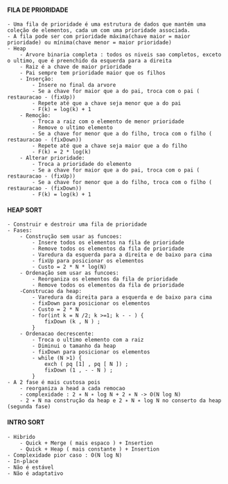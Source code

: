 #### FILA DE PRIORIDADE
    - Uma fila de prioridade é uma estrutura de dados que mantém uma coleção de elementos, cada um com uma prioridade associada.
    - A fila pode ser com prioridade máxima(chave maior = maior prioridade) ou mínima(chave menor = maior prioridade)
    - Heap
        - Arvore binaria completa : todos os niveis sao completos, exceto o ultimo, que é preenchido da esquerda para a direita
        - Raiz é a chave de maior prioridade
        - Pai sempre tem prioridade maior que os filhos
        - Inserção:
            - Insere no final da arvore
            - Se a chave for maior que a do pai, troca com o pai ( restauracao - (fixUp))
            - Repete até que a chave seja menor que a do pai
            - F(k) = log(k) + 1
        - Remoção:
            - Troca a raiz com o elemento de menor prioridade
            - Remove o ultimo elemento
            - Se a chave for menor que a do filho, troca com o filho ( restauracao - (fixDown))
            - Repete até que a chave seja maior que a do filho
            - F(k) = 2 * log(k)
        - Alterar prioridade:
            - Troca a prioridade do elemento
            - Se a chave for maior que a do pai, troca com o pai ( restauracao - (fixUp))
            - Se a chave for menor que a do filho, troca com o filho ( restauracao - (fixDown))
            - F(k) = log(k) + 1
           

#### HEAP SORT
    - Construir e destroir uma fila de prioridade
    - Fases:
        - Construção sem usar as funcoes:
            - Insere todos os elementos na fila de prioridade
            - Remove todos os elementos da fila de prioridade
            - Varedura da esquerda para a direita e de baixo para cima
            - fixUp para posicionar os elementos
            - Custo = 2 * N * log(N)
        - Ordenação sem usar as funcoes:
            - Reorganiza os elementos da fila de prioridade
            - Remove todos os elementos da fila de prioridade
        -Construcao da heap:
            - Varedura da direita para a esquerda e de baixo para cima
            - fixDown para posicionar os elementos
            - Custo = 2 * N
            - for(int k = N /2; k >=1; k - - ) {
                fixDown (k , N ) ;
            }
        - Ordenacao decrescente:
            - Troca o ultimo elemento com a raiz
            - Diminui o tamanho da heap
            - fixDown para posicionar os elementos
            - while (N >1) {
                exch ( pq [1] , pq [ N ]) ;
                fixDown (1 , - - N ) ;
            }
    - A 2 fase é mais custosa pois 
        - reorganiza a head a cada remocao
        - complexidade : 2 ∗ N ∗ log N + 2 ∗ N -> O(N log N)
        - 2 ∗ N na construção da heap e 2 ∗ N ∗ log N no conserto da heap (segunda fase)

#### INTRO SORT
    - Hibrido
        - Quick + Merge ( mais espaco ) + Insertion
        - Quick + Heap ( mais constante ) + Insertion
    - Complexidade pior caso : O(N log N)
    - In-place 
    - Não é estável
    - Não é adaptativo